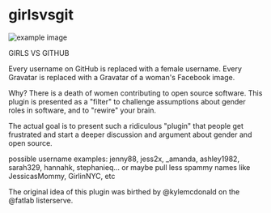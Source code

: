 girlsvsgit
==========

![example image](src/example.png)

GIRLS VS GITHUB

Every username on GitHub is replaced with a
female username. Every Gravatar is replaced with a Gravatar of a woman's Facebook image.

Why? There is a death of women contributing to open source
software. This plugin is presented as a "filter" to challenge
assumptions about gender roles in software, and to "rewire" your
brain. 

The actual goal is to present such a ridiculous
"plugin" that people get frustrated and start a deeper discussion and
argument about gender and open source.

possible username examples: jenny88, jess2x, _amanda, ashley1982, sarah329,
hannahk, stephanieq... or maybe pull less spammy names like JessicasMommy, GirlinNYC, etc

The original idea of this plugin was birthed by @kylemcdonald on the @fatlab listerserve. 
 

